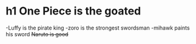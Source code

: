 # h1 One Piece is the goated
-Luffy is the pirate king
-zoro is the strongest swordsman
-mihawk paints his sword
~~Naruto is good~~

